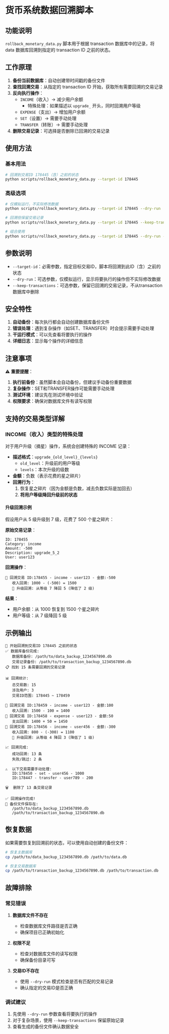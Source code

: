 # 货币系统数据回溯脚本

## 功能说明

`rollback_monetary_data.py` 脚本用于根据 transaction 数据库中的记录，将 data 数据库回溯到指定的 transaction ID 之前的状态。

## 工作原理

1. **备份当前数据库**：自动创建带时间戳的备份文件
2. **查找回溯交易**：从指定的 transaction ID 开始，获取所有需要回溯的交易记录
3. **反向执行操作**：
   - `INCOME`（收入）→ 减少用户余额
     - 特殊处理：如果描述以 `upgrade_` 开头，同时回溯用户等级
   - `EXPENSE`（支出）→ 增加用户余额
   - `SET`（设置）→ 需要手动处理
   - `TRANSFER`（转账）→ 需要手动处理
4. **删除交易记录**：可选择是否删除已回溯的交易记录

## 使用方法

### 基本用法

```bash
# 回溯到交易ID 178445（含）之前的状态
python scripts/rollback_monetary_data.py --target-id 178445
```

### 高级选项

```bash
# 仅模拟运行，不实际修改数据
python scripts/rollback_monetary_data.py --target-id 178445 --dry-run

# 回溯但保留交易记录
python scripts/rollback_monetary_data.py --target-id 178445 --keep-transactions

# 组合使用
python scripts/rollback_monetary_data.py --target-id 178445 --dry-run --keep-transactions
```

## 参数说明

- `--target-id`：必需参数，指定目标交易ID，脚本将回溯到此ID（含）之前的状态
- `--dry-run`：可选参数，仅模拟运行，显示将要执行的操作但不实际修改数据
- `--keep-transactions`：可选参数，保留已回溯的交易记录，不从transaction数据库中删除

## 安全特性

1. **自动备份**：每次执行都会自动创建数据库备份文件
2. **错误处理**：遇到复杂操作（如SET、TRANSFER）时会提示需要手动处理
3. **干运行模式**：可以先查看将要执行的操作
4. **详细日志**：显示每个操作的详细信息

## 注意事项

⚠️ **重要提醒**：

1. **执行前备份**：虽然脚本会自动备份，但建议手动备份重要数据
2. **复杂操作**：SET和TRANSFER操作可能需要手动处理
3. **测试环境**：建议先在测试环境中验证
4. **权限要求**：确保对数据库文件有读写权限

## 支持的交易类型详解

### INCOME（收入）类型的特殊处理

对于用户升级（摘星）操作，系统会创建特殊的 INCOME 记录：

- **描述格式**：`upgrade_{old_level}_{levels}`
  - `old_level`：升级前的用户等级
  - `levels`：本次升级的级数
- **金额**：负数（表示花费的星之碎片）
- **回溯行为**：
  1. 恢复星之碎片（因为金额是负数，减去负数实际是加回去）
  2. **将用户等级降回升级前的状态**

#### 升级回溯示例

假设用户从 5 级升级到 7 级，花费了 500 个星之碎片：

**原始交易记录**：
```
ID: 178455
Category: income
Amount: -500
Description: upgrade_5_2
User: user123
```

**回溯操作**：
```
🔄 回溯交易 ID:178455 - income - user123 - 金额:-500
   收入回溯: 1000 - (-500) = 1500
   🌟 升级回溯: 从等级 7 降回 5 (降低了 2 级)
```

**结果**：
- 用户余额：从 1000 恢复到 1500 个星之碎片
- 用户等级：从 7 级降回 5 级

## 示例输出

```
🎯 开始回溯到交易ID 178445 之前的状态
✅ 数据库备份完成:
   数据库备份: /path/to/data_backup_1234567890.db
   交易记录备份: /path/to/transaction_backup_1234567890.db
📋 找到 15 条需要回溯的交易记录

📊 回溯统计:
   总交易数: 15
   涉及用户: 3
   交易ID范围: 178445 ~ 178459

🔄 回溯交易 ID:178459 - income - user123 - 金额:100
   收入回溯: 1500 - 100 = 1400
🔄 回溯交易 ID:178458 - expense - user123 - 金额:50
   支出回溯: 1400 + 50 = 1450
🔄 回溯交易 ID:178456 - income - user456 - 金额:-300
   收入回溯: 800 - (-300) = 1100
   🌟 升级回溯: 从等级 4 降回 3 (降低了 1 级)

📈 回溯完成:
   成功回溯: 13 条
   失败/跳过: 2 条

⚠️  以下交易需要手动处理:
   ID:178450 - set - user456 - 1000
   ID:178447 - transfer - user789 - 200

🗑️  删除了 13 条交易记录

✅ 回溯操作完成!
💾 备份文件保存在:
   /path/to/data_backup_1234567890.db
   /path/to/transaction_backup_1234567890.db
```

## 恢复数据

如果需要恢复到回溯前的状态，可以使用自动创建的备份文件：

```bash
# 恢复主数据库
cp /path/to/data_backup_1234567890.db /path/to/data.db

# 恢复交易数据库
cp /path/to/transaction_backup_1234567890.db /path/to/transaction.db
```

## 故障排除

### 常见错误

1. **数据库文件不存在**
   - 检查数据库文件路径是否正确
   - 确保项目已正确初始化

2. **权限不足**
   - 检查对数据库文件的读写权限
   - 确保备份目录可写

3. **交易ID不存在**
   - 使用 `--dry-run` 模式检查是否有匹配的交易记录
   - 确认指定的交易ID是否正确

### 调试建议

1. 先使用 `--dry-run` 参数查看将要执行的操作
2. 对于复杂场景，使用 `--keep-transactions` 保留原始记录
3. 查看生成的备份文件确认数据安全